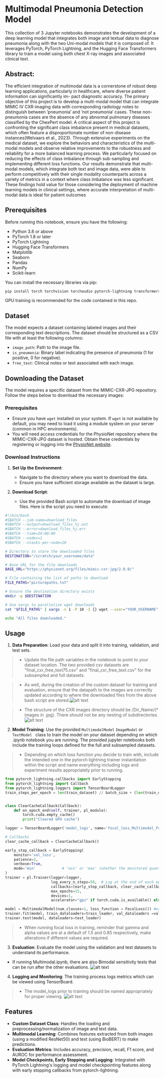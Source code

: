 # Multimodal Pneumonia Detection Model

This collection of 3 Jupyter notebooks demonstrates the development of a deep learning model that integrates both image and textual data to diagnose pneumonia along with the two Uni-modal models that it is composed of. It leverages PyTorch, PyTorch Lightning, and the Hugging Face Transformers library to train a model using both chest X-ray images and associated clinical text.

## Abstract:
The efficient integration of multimodal data is a cornerstone of robust deep learning applications, particularly in healthcare, where diverse patient information can significantly im-
pact diagnostic accuracy. The primary objective of this project is to develop a multi-modal
model that can integrate MIMIC IV CXR imaging data with corresponding radiology notes
to distinguish between ’pneumonia’ and ’not pneumonia’ cases. These non-pneumonia cases
are the absence of any abnormal pulmonary diseases classified by the ChexPert model. A
critical aspect of this project is confronting the significant class imbalance present in medical
datasets, which often feature a disproportionate number of non-disease instances(Welvaars
et al., 2023). Through extensive experiments on the medical dataset, we explore the behaviors and characteristics of the multi-modal models and observe relative improvements
to the robustness and reliability for a more balanced learning process. We particularly
focused on reducing the effects of class imbalance through sub-sampling and implementing
different loss functions. Our results demonstrate that multi-modal models, which integrate
both text and image data, were able to perform competitively with their single modality
counterparts across a variety of metrics in a context where class imbalance was less significant. These findings hold value for those considering the deployment of machine learning
models in clinical settings, where accurate interpretation of multi-modal data is ideal for
patient outcomes


## Prerequisites

Before running this notebook, ensure you have the following:

- Python 3.8 or above
- PyTorch 1.8 or later
- PyTorch Lightning
- Hugging Face Transformers
- Matplotlib
- Seaborn
- Pandas
- NumPy
- Scikit-learn

You can install the necessary libraries via pip:

```bash
pip install torch torchvision torchaudio pytorch-lightning transformers matplotlib seaborn pandas numpy scikit-learn
```

GPU training is recommended for the code contained in this repo.

## Dataset

The model expects a dataset containing labeled images and their corresponding text descriptions. The dataset should be structured as a CSV file with at least the following columns:

- `image_path`: Path to the image file.
- `is_pneumonia`: Binary label indicating the presence of pneumonia (1 for positive, 0 for negative).
- `free_text`: Clinical notes or text associated with each image.



## Downloading the Dataset

The model requires a specific dataset from the MIMIC-CXR-JPG repository. Follow the steps below to download the necessary images:

### Prerequisites
- Ensure you have `wget` installed on your system. If `wget` is not available by default, you may need to load it using a module system on your server (common in HPC environments).
- You will need access credentials for the PhysioNet repository where the MIMIC-CXR-JPG dataset is hosted. Obtain these credentials by registering or logging into the [PhysioNet website](https://physionet.org/).

### Download Instructions

1. **Set Up the Environment**:
   - Navigate to the directory where you want to download the data.
   - Ensure you have sufficient storage available as the dataset is large.

2. **Download Script**:
   - Use the provided Bash script to automate the download of image files. Here is the script you need to execute:

```bash
#!/bin/bash
#SBATCH --job-name=download_files
#SBATCH --output=download_files_%j.out
#SBATCH --error=download_files_%j.err
#SBATCH --time=24:00:00
#SBATCH --nodes=1
#SBATCH --ntasks-per-node=10

# Directory to store the downloaded files
DESTINATION="/scratch/your_username/data"

# Base URL for the file downloads
BASE_URL="https://physionet.org/files/mimic-cxr-jpg/2.0.0/"

# File containing the list of paths to download
FILE_PATHS="picturepaths.txt"

# Ensure the destination directory exists
mkdir -p $DESTINATION

# Use xargs to parallelize wget downloads
cat "$FILE_PATHS" | xargs -n 1 -P 10 -I {} wget --user="YOUR_USERNAME" --password='YOUR_PASSWORD' -c "${BASE_URL}{}" -P $DESTINATION

echo "All files downloaded."

```

## Usage

1. **Data Preparation**: Load your data and split it into training, validation, and test sets.
> - Update the file path variables in the notebook to point to your dataset location. The two provided csv datasets are "final_cxr_free_text75.csv" and "final_cxr_free_text.csv" for the subsampled and full datasets.

> - As well, during the creation of the custom dataset for training and evaluation, ensure that the datapath to the images are correctly updated according to where the downloaded files from the above bash script are stored.![alt text](image.png)

> - The structure of the CXR images directory should be /Dir_Name/(* images in .jpg). There should not be any nesting of subdirectories.![alt text](image-1.png)
2. **Model Training**: Use the provided `MultimodalModel` `ImageModel` or `TextModel ` class to train the model on your dataset depending on which .ipynb notebook you are running. The provided jupyter notebooks both include the training loops defined for the full and subsampled datasets. 
> - Depending on which loss function you decide to train with, include the intended one in the pytorch lightning trainer instantiation within the script and name everything including logs and experiment results appropriately prior to running. 

```python
from pytorch_lightning.callbacks import EarlyStopping
from pytorch_lightning import Callback
from pytorch_lightning.loggers import TensorBoardLogger
train_steps_per_epoch = len(train_dataset) // batch_size + (len(train_dataset) % batch_size > 0)


class ClearCacheCallback(Callback):
    def on_epoch_end(self, trainer, pl_module):
        torch.cuda.empty_cache()
        print("Cleared GPU cache")

logger = TensorBoardLogger('model_logs', name='focal_loss_Multimodal_Full') #Change name to whatever appropriate for current training

# Callbacks
clear_cache_callback = ClearCacheCallback()

early_stop_callback = EarlyStopping(
    monitor='val_loss',    
    patience=3,          
    verbose=True,
    mode='min'            # 'min' or 'max' (whether the monitored quantity should decrease or increase)
)
trainer = pl.Trainer(logger=logger, 
                     log_every_n_steps=50,  # Log at the end of each epoch
                     callbacks=[early_stop_callback, clear_cache_callback],
                     max_epochs=15, 
                     devices=1, 
                     accelerator="gpu" if torch.cuda.is_available() else "cpu") # Automatically choose GPU if available

model = MultimodalModel(num_classes=1, loss_function = FocalLoss()) #or nn.BCEWithLogitsLoss())
trainer.fit(model, train_dataloaders=train_loader, val_dataloaders =valid_loader)
trainer.test(model, dataloaders=test_loader)
```

> - When running focal loss in training, reminder that gamma and alpha values are at a default of 1.5 and 0.85 respectively, make alterations if different values are required. 


3. **Evaluation**: Evaluate the model using the validation and test datasets to understand its performance.
- If running Multimodal.ipynb, there are also Bimodal sensitivity tests that can be run after the other evaluations.
![alt text](image-2.png)

4. **Logging and Monitoring**: The training process logs metrics which can be viewed using TensorBoard.
> - The model_logs prior to training should be named appropriately for proper viewing. 
![alt text](image-3.png)

## Features

- **Custom Dataset Class**: Handles the loading and preprocessing/normalization of image and text data.
- **Multimodal Learning**: Combines features extracted from both images (using a modified ResNet50) and text (using BioBERT) to make predictions.
- **Evaluation Metrics**: Includes accuracy, precision, recall, F1 score, and AUROC for performance assessment.
- **Model Checkpoints, Early Stopping and Logging**: Integrated with PyTorch Lightning's logging and model checkpointing features along with early stopping callbacks from pytorch-lightning.


